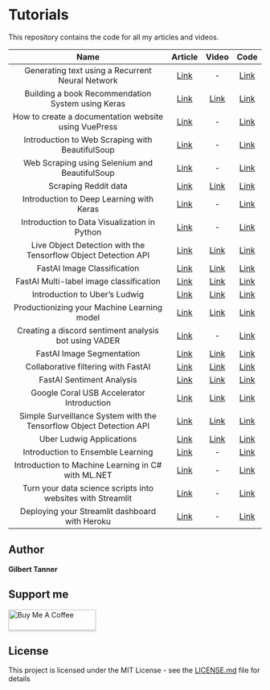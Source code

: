 # Tutorials

This repository contains the code for all my articles and videos.

| Name         | Article | Video | Code |
|:---------------:|:--------:|:----------:|:------:|
| Generating text using a Recurrent Neural Network | [Link](https://gilberttanner.com/blog/generating-text-using-a-recurrent-neuralnetwork) | - | [Link](https://github.com/TannerGilbert/Tutorials/blob/master/Keras-Tutorials/4.%20LSTM%20Text%20Generation/Keras%20LSTM%20Text%20Generation.ipynb) |
| Building a book Recommendation System using Keras | [Link](https://gilberttanner.com/blog/building-a-book-recommendation-system-usingkeras) | [Link](https://youtu.be/4vwNkHFuZBk) | [Link](https://github.com/TannerGilbert/Tutorials/blob/master/Recommendation%20System/Recommendation%20System.ipynb) |
| How to create a documentation website using VuePress | [Link](https://gilberttanner.com/blog/how-to-create-a-documentation-website-usingvuepress) | - | [Link](https://github.com/TannerGilbert/Tutorials/tree/master/VuePress%20Documentation%20Website) |
| Introduction to Web Scraping with BeautifulSoup | [Link](https://gilberttanner.com/blog/introduction-to-web-scraping-with-beautifulsoup) | - | [Link](https://github.com/TannerGilbert/Tutorials/tree/master/Introduction%20to%20Web%20Scraping%20with%20BeautifulSoup) |
| Web Scraping using Selenium and BeautifulSoup | [Link](https://gilberttanner.com/blog/web-scraping-using-selenium-and-beautifulsoup) | - | [Link](https://github.com/TannerGilbert/Tutorials/tree/master/Web%20Scraping%20using%20Selenium%20and%20BeautifulSoup) |
| Scraping Reddit data | [Link](https://gilberttanner.com/blog/scraping-redditdata) | [Link](https://youtu.be/7iC3aqRhMFQ) | [Link](https://github.com/TannerGilbert/Tutorials/tree/master/Reddit%20Webscraping%20using%20PRAW) |
| Introduction to Deep Learning with Keras | [Link](https://gilberttanner.com/blog/introduction-to-deep-learning-withkeras) | - | [Link](https://github.com/TannerGilbert/Tutorials/blob/master/Introduction%20to%20Deep%20Learning%20with%C2%A0Keras/Introduction%20to%20Deep%20Learning%20with%20Keras.ipynb) |
| Introduction to Data Visualization in Python | [Link](https://gilberttanner.com/blog/introduction-to-data-visualization-inpython) | - | [Link](https://github.com/TannerGilbert/Tutorials/tree/master/Introduction%20to%20Data%20Visualization%20in%C2%A0Python) |
| Live Object Detection with the Tensorflow Object Detection API | [Link](https://gilberttanner.com/blog/live-object-detection) | [Link](https://youtu.be/NV1g0DYb_vs) | [Link](https://github.com/TannerGilbert/Tutorials/blob/master/Tensorflow%20Object%20Detection/detect_object_in_webcam_video.ipynb) |
| FastAI Image Classification | [Link](https://gilberttanner.com/blog/fastai-image-classification) | [Link](https://youtu.be/mWSrzJ-jANM) | [Link](https://github.com/TannerGilbert/Tutorials/blob/master/FastAI/Animal%20detector%20from%20Google%20images.ipynb) |
| FastAI Multi-label image classification | [Link](https://gilberttanner.com/blog/fastai-multi-label-image-classification) | [Link](https://youtu.be/IPXr_L4qdEg) | [Link](https://github.com/TannerGilbert/Tutorials/blob/master/FastAI/%20Multi-label%20prediction%20with%20Planet%20Amazon%20dataset.ipynb) |
| Introduction to Uber’s Ludwig | [Link](https://gilberttanner.com/blog/introduction-to-ubers-ludwig) | [Link](https://youtu.be/uSOsos2eKHI) | [Link](https://github.com/TannerGilbert/Tutorials/tree/master/Uber%20Ludwig%20Introduction) |
| Productionizing your Machine Learning model | [Link](https://gilberttanner.com/blog/productionizing-your-machine-learning-model) | [Link](https://youtu.be/tjSV6pzJsGg) | [Link](https://github.com/TannerGilbert/Tutorials/tree/master/Deploying%20your%20ML%20Model) |
| Creating a discord sentiment analysis bot using VADER | [Link](https://gilberttanner.com/blog/creating-a-discord-sentiment-analysis-bot-using-vader) | - | [Link](https://github.com/TannerGilbert/Tutorials/tree/master/Discord%20Sentiment%20Analysis%20Bot) |
| FastAI Image Segmentation | [Link](https://gilberttanner.com/blog/fastai-image-segmentation) | [Link](https://youtu.be/X6vqwM15tl8) | [Link](https://github.com/TannerGilbert/Tutorials/blob/master/FastAI/Image%20segmentation%20on%20CamVid%20dataset.ipynb) |
| Collaborative filtering with FastAI | [Link](https://gilberttanner.com/blog/collaborative-filtering-with-fastai) | [Link](https://youtu.be/Svz02ezIbnE) | [Link](https://github.com/TannerGilbert/Tutorials/blob/master/FastAI/Book%20Recommendation%20System.ipynb) |
| FastAI Sentiment Analysis | [Link](https://gilberttanner.com/blog/fastai-sentiment-analysis) | [Link](https://youtu.be/pR9gqcYAG-c) | [Link](https://github.com/TannerGilbert/Tutorials/blob/master/FastAI/Twitter%20US%20Airline%20Sentiment.ipynb) |
| Google Coral USB Accelerator Introduction | [Link](https://gilberttanner.com/blog/introduction-to-machine-learning-model-interpretation) | [Link](https://youtu.be/hQzsAbkymIc) | [Link](https://github.com/TannerGilbert/Tutorials/tree/master/Google%20Coral%20USB%20Accelerator) |
| Simple Surveillance System with the Tensorflow Object Detection API | [Link](https://gilberttanner.com/blog/simple-surveillance-system-with-the-tensorflow-object-detection-api) | [Link](https://youtu.be/8CRFChU3U-U) | [Link](https://github.com/TannerGilbert/Tutorials/blob/master/Tensorflow%20Object%20Detection/surveillance.py) |
| Uber Ludwig Applications | [Link](https://gilberttanner.com/blog/uber-ludwig-applications) | [Link](https://youtu.be/oN1_XLGk91k) | [Link](https://github.com/TannerGilbert/Tutorials/tree/master/Uber%20Ludwig%20Examples) |
| Introduction to Ensemble Learning | [Link](https://gilberttanner.com/blog/introduction-to-ensemble-learning) | - | [Link](https://github.com/TannerGilbert/Tutorials/tree/master/A%20guide%20to%20Ensemble%C2%A0Learning) |
| Introduction to Machine Learning in C# with ML.NET | [Link](https://gilberttanner.com/blog/introduction-to-machine-learning-in-c-with-ml-net) | - | [Link](https://github.com/TannerGilbert/Tutorials/tree/master/Introduction%20to%20Machine%20Learning%20in%20C%23%20with%20ML.NET/CreditCardFraudDetection) |
| Turn your data science scripts into websites with Streamlit | [Link](https://gilberttanner.com/blog/turn-your-data-science-script-into-websites-with-streamlit) | - | [Link](https://github.com/TannerGilbert/Tutorials/tree/master/Streamlit) |
| Deploying your Streamlit dashboard with Heroku | [Link](https://gilberttanner.com/blog/deploying-your-streamlit-dashboard-with-heroku) | - | [Link](https://github.com/TannerGilbert/Tutorials/tree/master/Streamlit/Deploy-Application-with-Heroku) |

## Author
 **Gilbert Tanner**
 
## Support me

<a href="https://www.buymeacoffee.com/gilberttanner" target="_blank"><img src="https://www.buymeacoffee.com/assets/img/custom_images/orange_img.png" alt="Buy Me A Coffee" style="height: 41px !important;width: 174px !important;box-shadow: 0px 3px 2px 0px rgba(190, 190, 190, 0.5) !important;-webkit-box-shadow: 0px 3px 2px 0px rgba(190, 190, 190, 0.5) !important;" ></a>

## License

This project is licensed under the MIT License - see the [LICENSE.md](LICENSE) file for details
